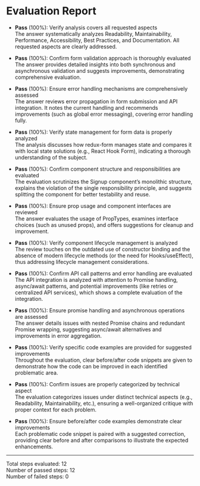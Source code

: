 # Evaluation Report

- **Pass** (100%): Verify analysis covers all requested aspects  
  The answer systematically analyzes Readability, Maintainability, Performance, Accessibility, Best Practices, and Documentation. All requested aspects are clearly addressed.

- **Pass** (100%): Confirm form validation approach is thoroughly evaluated  
  The answer provides detailed insights into both synchronous and asynchronous validation and suggests improvements, demonstrating comprehensive evaluation.

- **Pass** (100%): Ensure error handling mechanisms are comprehensively assessed  
  The answer reviews error propagation in form submission and API integration. It notes the current handling and recommends improvements (such as global error messaging), covering error handling fully.

- **Pass** (100%): Verify state management for form data is properly analyzed  
  The analysis discusses how redux-form manages state and compares it with local state solutions (e.g., React Hook Form), indicating a thorough understanding of the subject.

- **Pass** (100%): Confirm component structure and responsibilities are evaluated  
  The evaluation scrutinizes the Signup component’s monolithic structure, explains the violation of the single responsibility principle, and suggests splitting the component for better testability and reuse.

- **Pass** (100%): Ensure prop usage and component interfaces are reviewed  
  The answer evaluates the usage of PropTypes, examines interface choices (such as unused props), and offers suggestions for cleanup and improvement.

- **Pass** (100%): Verify component lifecycle management is analyzed  
  The review touches on the outdated use of constructor binding and the absence of modern lifecycle methods (or the need for Hooks/useEffect), thus addressing lifecycle management considerations.

- **Pass** (100%): Confirm API call patterns and error handling are evaluated  
  The API integration is analyzed with attention to Promise handling, async/await patterns, and potential improvements (like retries or centralized API services), which shows a complete evaluation of the integration.

- **Pass** (100%): Ensure promise handling and asynchronous operations are assessed  
  The answer details issues with nested Promise chains and redundant Promise wrapping, suggesting async/await alternatives and improvements in error aggregation.

- **Pass** (100%): Verify specific code examples are provided for suggested improvements  
  Throughout the evaluation, clear before/after code snippets are given to demonstrate how the code can be improved in each identified problematic area.

- **Pass** (100%): Confirm issues are properly categorized by technical aspect  
  The evaluation categorizes issues under distinct technical aspects (e.g., Readability, Maintainability, etc.), ensuring a well-organized critique with proper context for each problem.

- **Pass** (100%): Ensure before/after code examples demonstrate clear improvements  
  Each problematic code snippet is paired with a suggested correction, providing clear before and after comparisons to illustrate the expected enhancements.

---

Total steps evaluated: 12  
Number of passed steps: 12  
Number of failed steps: 0